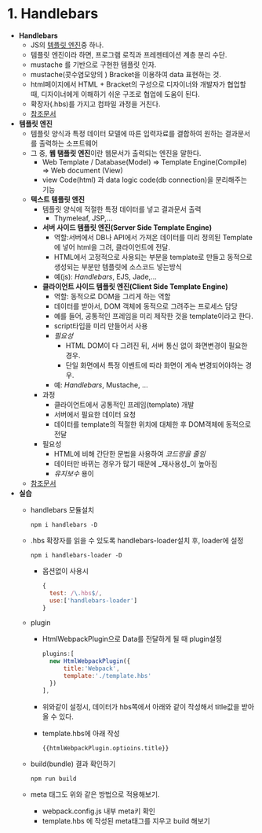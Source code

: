 # 1. Handlebars

* **Handlebars**
  * JS의 [템플릿 엔진](01_handlebars.md#템플릿-엔진)중 하나.
  * 템플릿 엔진이라 하면, 프로그램 로직과 프레젠테이션 계층 분리 수단.
  * mustache 를 기반으로 구현한 템플릿 인자.
  * mustache\(콧수염모양의 \) Bracket을 이용하여 data 표현하는 것.
  * html페이지에서 HTML + Bracket의 구성으로 디자이너와 개발자가 협업할 때, 디자이너에게 이해하기 쉬운 구조로 협업에 도움이 된다.
  * 확장자\(.hbs\)를 가지고 컴파일 과정을 거친다.
  * [참조문서](https://sailboat-d.tistory.com/40)
* **템플릿 엔진**
  * 템플릿 양식과 특정 데이터 모델에 따른 입력자료를 결합하여 원하는 결과문서를 출력하는 소프트웨어
  * 그 중, **웹 탬플릿 엔진**이란 웹문서가 출력되는 엔진을 말한다.
    * Web Template / Database\(Model\) =&gt; Template Engine\(Compile\) =&gt; Web document \(View\)
    * view Code\(html\) 과 data logic code\(db connection\)을 분리해주는 기능
  * **텍스트 템플릿 엔진**
    * 템플릿 양식에 적절한 특정 데이터를 넣고 결과문서 출력
      * Thymeleaf, JSP,...
    * **서버 사이드 템플릿 엔진\(Server Side Template Engine\)**
      * 역할:서버에서 DB나 API에서 가져온 데이터를 미리 정의된 Template에 넣어 html을 그려, 클라이언트에 전달.
      * HTML에서 고정적으로 사용되는 부분을 template로 만들고 동적으로 생성되는 부분만 템플릿에 소스코드 넣는방식
      * 예\(js\): _Handlebars_, EJS, Jade,...
    * **클라이언트 사이드 템플릿 엔진\(Client Side Template Engine\)**
      * 역할: 동적으로 DOM을 그리게 하는 역할
      * 데이터를 받아서, DOM 객체에 동적으로 그려주는 프로세스 담당
      * 예를 들어, 공통적인 프레임을 미리 제작한 것을 template이라고 한다.
      * script타입을 미리 만들어서 사용
      * _필요성_
        * HTML DOM이 다 그려진 뒤, 서버 통신 없이 화면변경이 필요한 경우.
        * 단일 화면에서 특정 이벤트에 따라 화면이 계속 변경되어야하는 경우.
      * 예: _Handlebars_, Mustache, ...
    * 과정
      * 클라이언트에서 공통적인 프레임\(template\) 개발
      * 서버에서 필요한 데이터 요청
      * 데이터를 template의 적절한 위치에 대체한 후 DOM객체에 동적으로 전달
    * 필요성
      * HTML에 비해 간단한 문법을 사용하여 _코드량을 줄임_
      * 데이터만 바뀌는 경우가 많기 때문에 _재사용성_이 높아짐
      * _유지보수_ 용이
  * [참조문서](https://gmlwjd9405.github.io/2018/12/21/template-engine.html)
* **실습**
  * handlebars 모듈설치

    ```text
    npm i handlebars -D
    ```

  * .hbs 확장자를 읽을 수 있도록 handlebars-loader설치 후, loader에 설정

    ```text
    npm i handlebars-loader -D
    ```

    * 옵션없이 사용시

      ```javascript
      {
        test: /\.hbs$/,
        use:['handlebars-loader']
      }
      ```

  * plugin
    * HtmlWebpackPlugin으로 Data를 전달하게 될 때 plugin설정

      ```javascript
      plugins:[
        new HtmlWebpackPlugin({
            title:'Webpack',
            template:'./template.hbs'
        })
      ],
      ```

    * 위와같이 설정시, 데이터가 hbs쪽에서 아래와 같이 작성해서 title값을 받아올 수 있다.
    * template.hbs에 아래 작성

      ```markup
      {{htmlWebpackPlugin.optioins.title}}
      ```
  * build\(bundle\) 결과 확인하기

    ```text
    npm run build
    ```

  * meta 태그도 위와 같은 방법으로 적용해보기.
    * webpack.config.js 내부 meta키 확인
    * template.hbs 에 작성된 meta태그를 지우고 build 해보기

